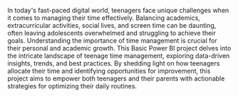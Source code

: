 In today's fast-paced digital world, teenagers face unique challenges when it comes to managing their time effectively. Balancing academics, extracurricular activities, social lives, and screen time can be daunting, often leaving adolescents overwhelmed and struggling to achieve their goals. Understanding the importance of time management is crucial for their personal and academic growth. This Basic Power BI project delves into the intricate landscape of teenage time management, exploring data-driven insights, trends, and best practices. By shedding light on how teenagers allocate their time and identifying opportunities for improvement, this project aims to empower both teenagers and their parents with actionable strategies for optimizing their daily routines.
